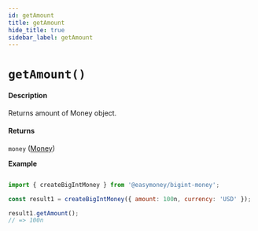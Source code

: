 ```yaml
---
id: getAmount
title: getAmount
hide_title: true
sidebar_label: getAmount
---
```



# `getAmount()`

#### Description

Returns amount of Money object.

#### Returns

`money` ([Money](Description.md#money))


**Example**

```js

import { createBigIntMoney } from '@easymoney/bigint-money';

const result1 = createBigIntMoney({ amount: 100n, currency: 'USD' });

result1.getAmount();
// => 100n

```
